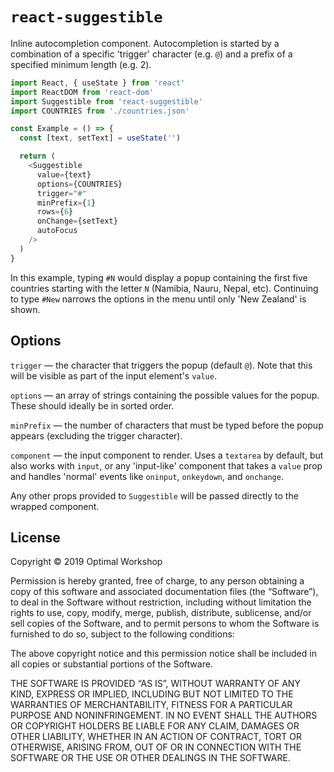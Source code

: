 `react-suggestible`
===================

Inline autocompletion component. Autocompletion is started by a combination of
a specific 'trigger' character (e.g. `@`) and a prefix of a specified minimum
length (e.g. 2).

```javascript
import React, { useState } from 'react'
import ReactDOM from 'react-dom'
import Suggestible from 'react-suggestible'
import COUNTRIES from './countries.json'

const Example = () => {
  const [text, setText] = useState('')

  return (
    <Suggestible
      value={text}
      options={COUNTRIES}
      trigger="#"
      minPrefix={1}
      rows={6}
      onChange={setText}
      autoFocus
    />
  )
}
```

In this example, typing `#N` would display a popup containing the first five
countries starting with the letter `N` (Namibia, Nauru, Nepal, etc). Continuing
to type `#New` narrows the options in the menu until only 'New Zealand' is
shown.


Options
-------

`trigger` — the character that triggers the popup (default `@`). Note that this
will be visible as part of the input element's `value`.

`options` — an array of strings containing the possible values for the popup.
These should ideally be in sorted order.

`minPrefix` — the number of characters that must be typed before the popup
appears (excluding the trigger character).

`component` — the input component to render. Uses a `textarea` by default, but
also works with `input`, or any 'input-like' component that takes a `value` prop
and handles 'normal' events like `oninput`, `onkeydown`, and `onchange`.

Any other props provided to `Suggestible` will be passed directly to the wrapped
component.


License
-------

Copyright © 2019 Optimal Workshop

Permission is hereby granted, free of charge, to any person obtaining a copy of
this software and associated documentation files (the “Software”), to deal in
the Software without restriction, including without limitation the rights to
use, copy, modify, merge, publish, distribute, sublicense, and/or sell copies of
the Software, and to permit persons to whom the Software is furnished to do so,
subject to the following conditions:

The above copyright notice and this permission notice shall be included in all
copies or substantial portions of the Software.

THE SOFTWARE IS PROVIDED “AS IS”, WITHOUT WARRANTY OF ANY KIND, EXPRESS OR
IMPLIED, INCLUDING BUT NOT LIMITED TO THE WARRANTIES OF MERCHANTABILITY, FITNESS
FOR A PARTICULAR PURPOSE AND NONINFRINGEMENT. IN NO EVENT SHALL THE AUTHORS OR
COPYRIGHT HOLDERS BE LIABLE FOR ANY CLAIM, DAMAGES OR OTHER LIABILITY, WHETHER
IN AN ACTION OF CONTRACT, TORT OR OTHERWISE, ARISING FROM, OUT OF OR IN
CONNECTION WITH THE SOFTWARE OR THE USE OR OTHER DEALINGS IN THE SOFTWARE.
